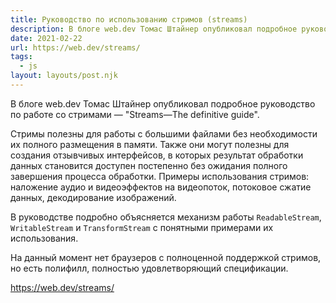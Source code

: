 ```yaml
---
title: Руководство по использованию стримов (streams)
description: В блоге web.dev Томас Штайнер опубликовал подробное руководство по работе со стримами
date: 2021-02-22
url: https://web.dev/streams/
tags:
  - js
layout: layouts/post.njk
---
```

В блоге web.dev Томас Штайнер опубликовал подробное руководство по работе со стримами — "Streams—The definitive guide".

Стримы полезны для работы с большими файлами без необходимости их полного размещения в памяти. Также они могут полезны для создания отзывчивых интерфейсов, в которых результат обработки данных становится доступен постепенно без ожидания полного завершения процесса обработки. Примеры использования стримов: наложение аудио и видеоэффектов на видеопоток, потоковое сжатие данных, декодирование изображений.

В руководстве подробно объясняется механизм работы `ReadableStream`, `WritableStream` и `TransformStream` с понятными примерами их использования.

На данный момент нет браузеров с полноценной поддержкой стримов, но есть полифилл, полностью удовлетворяющий спецификации.

https://web.dev/streams/

